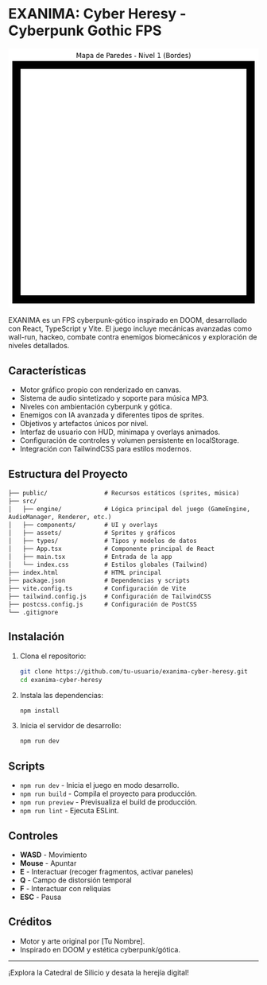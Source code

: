 # EXANIMA: Cyber Heresy - Cyberpunk Gothic FPS

![Level 1 Map](mapa_nivel1.png)

EXANIMA es un FPS cyberpunk-gótico inspirado en DOOM, desarrollado con React, TypeScript y Vite. El juego incluye mecánicas avanzadas como wall-run, hackeo, combate contra enemigos biomecánicos y exploración de niveles detallados.

## Características

- Motor gráfico propio con renderizado en canvas.
- Sistema de audio sintetizado y soporte para música MP3.
- Niveles con ambientación cyberpunk y gótica.
- Enemigos con IA avanzada y diferentes tipos de sprites.
- Objetivos y artefactos únicos por nivel.
- Interfaz de usuario con HUD, minimapa y overlays animados.
- Configuración de controles y volumen persistente en localStorage.
- Integración con TailwindCSS para estilos modernos.

## Estructura del Proyecto

```
├── public/                # Recursos estáticos (sprites, música)
├── src/
│   ├── engine/            # Lógica principal del juego (GameEngine, AudioManager, Renderer, etc.)
│   ├── components/        # UI y overlays
│   ├── assets/            # Sprites y gráficos
│   ├── types/             # Tipos y modelos de datos
│   ├── App.tsx            # Componente principal de React
│   ├── main.tsx           # Entrada de la app
│   └── index.css          # Estilos globales (Tailwind)
├── index.html             # HTML principal
├── package.json           # Dependencias y scripts
├── vite.config.ts         # Configuración de Vite
├── tailwind.config.js     # Configuración de TailwindCSS
├── postcss.config.js      # Configuración de PostCSS
└── .gitignore
```

## Instalación

1. Clona el repositorio:
   ```sh
   git clone https://github.com/tu-usuario/exanima-cyber-heresy.git
   cd exanima-cyber-heresy
   ```

2. Instala las dependencias:
   ```sh
   npm install
   ```

3. Inicia el servidor de desarrollo:
   ```sh
   npm run dev
   ```

## Scripts

- `npm run dev` - Inicia el juego en modo desarrollo.
- `npm run build` - Compila el proyecto para producción.
- `npm run preview` - Previsualiza el build de producción.
- `npm run lint` - Ejecuta ESLint.

## Controles

- **WASD** - Movimiento
- **Mouse** - Apuntar
- **E** - Interactuar (recoger fragmentos, activar paneles)
- **Q** - Campo de distorsión temporal
- **F** - Interactuar con reliquias
- **ESC** - Pausa

## Créditos

- Motor y arte original por [Tu Nombre].
- Inspirado en DOOM y estética cyberpunk/gótica.

---

¡Explora la Catedral de Silicio y desata la herejía digital!
